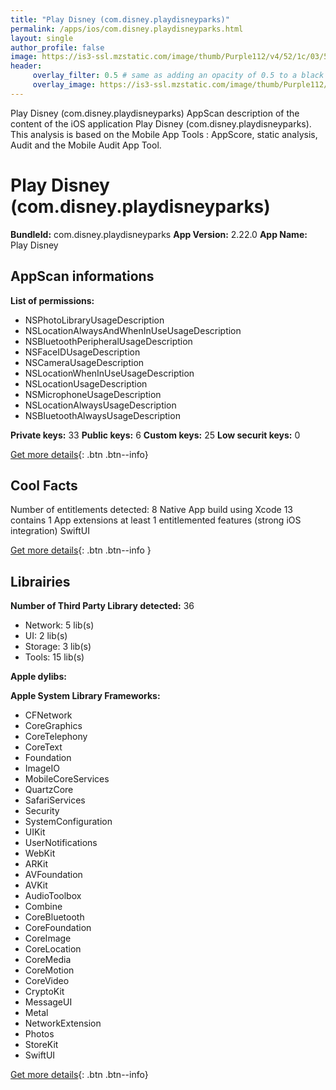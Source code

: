 ```yaml
---
title: "Play Disney (com.disney.playdisneyparks)"
permalink: /apps/ios/com.disney.playdisneyparks.html
layout: single
author_profile: false
image: https://is3-ssl.mzstatic.com/image/thumb/Purple112/v4/52/1c/03/521c0348-bd92-28bd-2fd7-c7674c0e5c7d/AppIcon-1x_U007emarketing-0-7-0-85-220.png/512x512bb.jpg
header: 
     overlay_filter: 0.5 # same as adding an opacity of 0.5 to a black background
     overlay_image: https://is3-ssl.mzstatic.com/image/thumb/Purple112/v4/52/1c/03/521c0348-bd92-28bd-2fd7-c7674c0e5c7d/AppIcon-1x_U007emarketing-0-7-0-85-220.png/512x512bb.jpg
---
```

Play Disney (com.disney.playdisneyparks) AppScan description of the content of the iOS application Play Disney (com.disney.playdisneyparks). This analysis is based on the Mobile App Tools : AppScore, static analysis, Audit and the Mobile Audit App Tool.

# Play Disney (com.disney.playdisneyparks)

**BundleId:** com.disney.playdisneyparks
**App Version:** 2.22.0
**App Name:** Play Disney


## AppScan informations 

**List of permissions:** 
- NSPhotoLibraryUsageDescription
- NSLocationAlwaysAndWhenInUseUsageDescription
- NSBluetoothPeripheralUsageDescription
- NSFaceIDUsageDescription
- NSCameraUsageDescription
- NSLocationWhenInUseUsageDescription
- NSLocationUsageDescription
- NSMicrophoneUsageDescription
- NSLocationAlwaysUsageDescription
- NSBluetoothAlwaysUsageDescription
  
  
**Private keys:** 33
**Public keys:** 6
**Custom keys:** 25
**Low securit keys:** 0
  
[Get more details](/pricing.html){: .btn .btn--info}

## Cool Facts

Number of entitlements detected: 8
Native App
build using Xcode 13
contains 1 App extensions
at least 1 entitlemented features (strong iOS integration)
SwiftUI
  
[Get more details](/pricing.html){: .btn .btn--info }

## Librairies 
**Number of Third Party Library detected:** 36
- Network: 5 lib(s)
- UI: 2 lib(s)
- Storage: 3 lib(s)
- Tools: 15 lib(s)


**Apple dylibs:**


**Apple System Library Frameworks:**
- CFNetwork
- CoreGraphics
- CoreTelephony
- CoreText
- Foundation
- ImageIO
- MobileCoreServices
- QuartzCore
- SafariServices
- Security
- SystemConfiguration
- UIKit
- UserNotifications
- WebKit
- ARKit
- AVFoundation
- AVKit
- AudioToolbox
- Combine
- CoreBluetooth
- CoreFoundation
- CoreImage
- CoreLocation
- CoreMedia
- CoreMotion
- CoreVideo
- CryptoKit
- MessageUI
- Metal
- NetworkExtension
- Photos
- StoreKit
- SwiftUI


  
[Get more details](/pricing.html){: .btn .btn--info}

